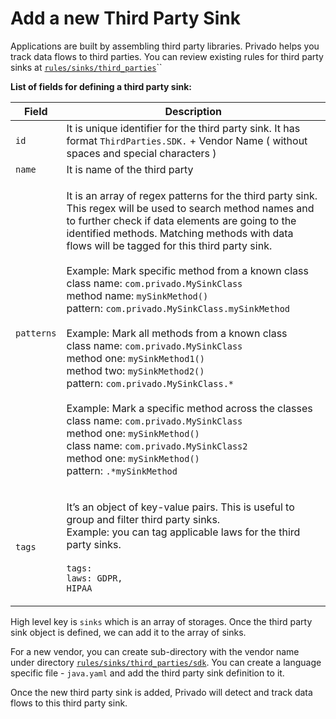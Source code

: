 # Add a new Third Party Sink

Applications are built by assembling third party libraries. Privado helps you track data flows to third parties. You can review existing rules for third party sinks at [`rules/sinks/third_parties`](https://github.com/Privado-Inc/privado/tree/main/rules/sinks/third\_parties)``

**List of fields for defining a third party sink:**

| Field      | Description                                                                                                                                                                                                                                                                                                                                                                                                                                                                                                                                                                                                                                                                                                                                                                                                                                                                                                                                                                                                                                      |
| ---------- | ------------------------------------------------------------------------------------------------------------------------------------------------------------------------------------------------------------------------------------------------------------------------------------------------------------------------------------------------------------------------------------------------------------------------------------------------------------------------------------------------------------------------------------------------------------------------------------------------------------------------------------------------------------------------------------------------------------------------------------------------------------------------------------------------------------------------------------------------------------------------------------------------------------------------------------------------------------------------------------------------------------------------------------------------ |
| `id`       | It is unique identifier for the third party sink. It has format `ThirdParties.SDK.` + Vendor Name ( without spaces and special characters )                                                                                                                                                                                                                                                                                                                                                                                                                                                                                                                                                                                                                                                                                                                                                                                                                                                                                                      |
| `name`     | It is name of the third party                                                                                                                                                                                                                                                                                                                                                                                                                                                                                                                                                                                                                                                                                                                                                                                                                                                                                                                                                                                                                    |
| `patterns` | <p>It is an array of regex patterns for the third party sink. This regex will be used to search method names and to further check if data elements are going to the identified methods. Matching methods with data flows will be tagged for this third party sink.<br><br>Example: Mark specific method from a known class<br>class name: <code>com.privado.MySinkClass</code><br>method name: <code>mySinkMethod()</code><br>pattern: <code>com.privado.MySinkClass.mySinkMethod</code><br><br>Example: Mark all methods from a known class<br>class name: <code>com.privado.MySinkClass</code><br>method one: <code>mySinkMethod1()</code><br>method two: <code>mySinkMethod2()</code><br>pattern: <code>com.privado.MySinkClass.*</code><br><br>Example: Mark a specific method across the classes<br>class name: <code>com.privado.MySinkClass</code><br>method one: <code>mySinkMethod()</code><br>class name: <code>com.privado.MySinkClass2</code><br>method one: <code>mySinkMethod()</code><br>pattern: <code>.*mySinkMethod</code></p> |
| `tags`     | <p>It’s an object of key-value pairs. This is useful to group and filter third party sinks.<br>Example: you can tag applicable laws for the third party sinks.<br><br><code>tags:</code><br><code>laws: GDPR, HIPAA</code></p>                                                                                                                                                                                                                                                                                                                                                                                                                                                                                                                                                                                                                                                                                                                                                                                                                   |

High level key is `sinks` which is an array of storages. Once the third party sink object is defined, we can add it to the array of sinks.

For a new vendor, you can create sub-directory with the vendor name under directory [`rules/sinks/third_parties/sdk`](https://github.com/Privado-Inc/privado/tree/main/rules/sinks/third\_parties/sdk). You can create a language specific file - `java.yaml` and add the third party sink definition to it.

Once the new third party sink is added, Privado will detect and track data flows to this third party sink.
